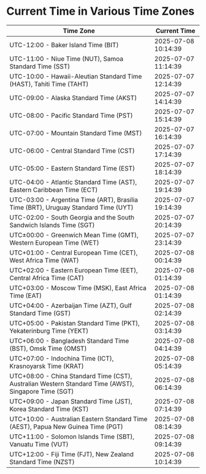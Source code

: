 # Current Time in Various Time Zones

| Time Zone | Current Time |
|-----------|--------------|
| UTC-12:00 - Baker Island Time (BIT) | 2025-07-08 10:14:39 |
| UTC-11:00 - Niue Time (NUT), Samoa Standard Time (SST) | 2025-07-07 11:14:39 |
| UTC-10:00 - Hawaii-Aleutian Standard Time (HAST), Tahiti Time (TAHT) | 2025-07-07 12:14:39 |
| UTC-09:00 - Alaska Standard Time (AKST) | 2025-07-07 14:14:39 |
| UTC-08:00 - Pacific Standard Time (PST) | 2025-07-07 15:14:39 |
| UTC-07:00 - Mountain Standard Time (MST) | 2025-07-07 16:14:39 |
| UTC-06:00 - Central Standard Time (CST) | 2025-07-07 17:14:39 |
| UTC-05:00 - Eastern Standard Time (EST) | 2025-07-07 18:14:39 |
| UTC-04:00 - Atlantic Standard Time (AST), Eastern Caribbean Time (ECT) | 2025-07-07 19:14:39 |
| UTC-03:00 - Argentina Time (ART), Brasília Time (BRT), Uruguay Standard Time (UYT) | 2025-07-07 19:14:39 |
| UTC-02:00 - South Georgia and the South Sandwich Islands Time (SGT) | 2025-07-07 20:14:39 |
| UTC±00:00 - Greenwich Mean Time (GMT), Western European Time (WET) | 2025-07-07 23:14:39 |
| UTC+01:00 - Central European Time (CET), West Africa Time (WAT) | 2025-07-08 00:14:39 |
| UTC+02:00 - Eastern European Time (EET), Central Africa Time (CAT) | 2025-07-08 01:14:39 |
| UTC+03:00 - Moscow Time (MSK), East Africa Time (EAT) | 2025-07-08 01:14:39 |
| UTC+04:00 - Azerbaijan Time (AZT), Gulf Standard Time (GST) | 2025-07-08 02:14:39 |
| UTC+05:00 - Pakistan Standard Time (PKT), Yekaterinburg Time (YEKT) | 2025-07-08 03:14:39 |
| UTC+06:00 - Bangladesh Standard Time (BST), Omsk Time (OMST) | 2025-07-08 04:14:39 |
| UTC+07:00 - Indochina Time (ICT), Krasnoyarsk Time (KRAT) | 2025-07-08 05:14:39 |
| UTC+08:00 - China Standard Time (CST), Australian Western Standard Time (AWST), Singapore Time (SGT) | 2025-07-08 06:14:39 |
| UTC+09:00 - Japan Standard Time (JST), Korea Standard Time (KST) | 2025-07-08 07:14:39 |
| UTC+10:00 - Australian Eastern Standard Time (AEST), Papua New Guinea Time (PGT) | 2025-07-08 08:14:39 |
| UTC+11:00 - Solomon Islands Time (SBT), Vanuatu Time (VUT) | 2025-07-08 09:14:39 |
| UTC+12:00 - Fiji Time (FJT), New Zealand Standard Time (NZST) | 2025-07-08 10:14:39 |
